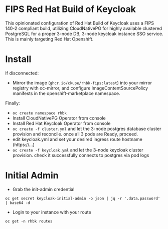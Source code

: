 # FIPS Red Hat Build of Keycloak

This opinionated configuration of Red Hat Build of Keycloak uses a FIPS 140-2 compliant build, utilizing CloudNativePG for highly available clustered PostgreSQL for a proper 3-node DB, 3-node keycloak instance SSO service. This is mainly targeting Red Hat Openshift.

# Install

If disconnected:

- Mirror the image (`ghcr.io/ckupe/rhbk-fips:latest`) into your mirror registry with oc-mirror, and configure ImageContentSourcePolicy manifests in the openshift-marketplace namespace.

Finally:

- `oc create namespace rhbk`
- Install CloudNativePG Operator from console
- Install Red Hat Keycloak Operator from console
- `oc create -f cluster.yml` and let the 3-node postgres database cluster provision and reconcile. once all 3 pods are Ready, proceed.
- edit keycloak.yml and set your desired ingress route hostname (https://...)
- `oc create -f keycloak.yml` and let the 3-node keycloak cluster provision. check it successfully connects to postgres via pod logs


# Initial Admin

- Grab the init-admin credential
```
oc get secret keycloak-initial-admin -o json | jq -r '.data.password' | base64 -d
```

- Login to your instance with your route
```
oc get -n rhbk routes
```
